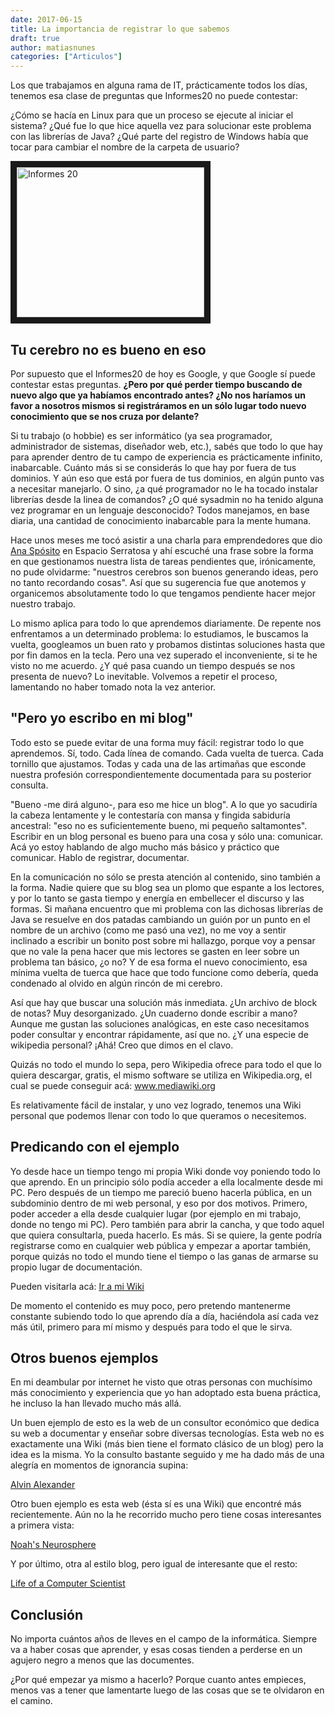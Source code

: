 ```yaml
---
date: 2017-06-15
title: La importancia de registrar lo que sabemos
draft: true
author: matiasnunes
categories: ["Articulos"]
---
```


Los que trabajamos en alguna rama de IT, prácticamente todos los días, tenemos esa clase de preguntas que Informes20 no puede contestar:

¿Cómo se hacía en Linux para que un proceso se ejecute al iniciar el sistema?
¿Qué fue lo que hice aquella vez para solucionar este problema con las librerías de Java?
¿Qué parte del registro de Windows había que tocar para cambiar el nombre de la carpeta de usuario?

<a href="http://www.youtube.com/watch?feature=player_embedded&v=98LJpyhrR3Q
" target="_blank"><img src="http://img.youtube.com/vi/98LJpyhrR3Q/0.jpg" 
alt="Informes 20" width="300" height="240" border="10" /></a>

## Tu cerebro no es bueno en eso

Por supuesto que el Informes20 de hoy es Google, y que Google sí puede contestar estas preguntas. **¿Pero por qué perder tiempo buscando de nuevo algo que ya habíamos encontrado antes? ¿No nos haríamos un favor a nosotros mismos si registráramos en un sólo lugar todo nuevo conocimiento que se nos cruza por delante?**

Si tu trabajo (o hobbie) es ser informático (ya sea programador, administrador de sistemas, diseñador web, etc.), sabés que todo lo que hay para aprender dentro de tu campo de experiencia es prácticamente infinito, inabarcable. Cuánto más si se considerás lo que hay por fuera de tus dominios. Y aún eso que está por fuera de tus dominios, en algún punto vas a necesitar manejarlo. O sino, ¿a qué programador no le ha tocado instalar librerías desde la linea de comandos? ¿O qué sysadmin no ha tenido alguna vez programar en un lenguaje desconocido? Todos manejamos, en base diaria, una cantidad de conocimiento inabarcable para la mente humana.

Hace unos meses me tocó asistir a una charla para emprendedores que dio [Ana Spósito](https://twitter.com/analaurasposito "Ana Spósito Twitter") en Espacio Serratosa y ahí escuché una frase sobre la forma en que gestionamos nuestra lista de tareas pendientes que, irónicamente, no pude olvidarme: "nuestros cerebros son buenos generando ideas, pero no tanto recordando cosas". Así que su sugerencia fue que anotemos y organicemos absolutamente todo lo que tengamos pendiente hacer mejor nuestro trabajo.

Lo mismo aplica para todo lo que aprendemos diariamente. De repente nos enfrentamos a un determinado problema: lo estudiamos, le buscamos la vuelta, googleamos un buen rato y probamos distintas soluciones hasta que por fin damos en la tecla. Pero una vez superado el inconveniente, si te he visto no me acuerdo. ¿Y qué pasa cuando un tiempo después se nos presenta de nuevo? Lo inevitable. Volvemos a repetir el proceso, lamentando no haber tomado nota la vez anterior.

## "Pero yo escribo en mi blog"

Todo esto se puede evitar de una forma muy fácil: registrar todo lo que aprendemos. Sí, todo. Cada línea de comando. Cada vuelta de tuerca. Cada tornillo que ajustamos. Todas y cada una de las artimañas que esconde nuestra profesión correspondientemente documentada para su posterior consulta.

"Bueno -me dirá alguno-, para eso me hice un blog". A lo que yo sacudiría la cabeza lentamente y le contestaría con mansa y fingida sabiduría ancestral: "eso no es suficientemente bueno, mi pequeño saltamontes". Escribir en un blog personal es bueno para una cosa y sólo una: comunicar. Acá yo estoy hablando de algo mucho más básico y práctico que comunicar. Hablo de registrar, documentar.

En la comunicación no sólo se presta atención al contenido, sino también a la forma. Nadie quiere que su blog sea un plomo que espante a los lectores, y por lo tanto se gasta tiempo y energía en embellecer el discurso y las formas. Si mañana encuentro que mi problema con las dichosas librerías de Java se resuelve en dos patadas cambiando un guión por un punto en el nombre de un archivo (como me pasó una vez), no me voy a sentir inclinado a escribir un bonito post sobre mi hallazgo, porque voy a pensar que no vale la pena hacer que mis lectores se gasten en leer sobre un problema tan básico, ¿o no? Y de esa forma el nuevo conocimiento, esa mínima vuelta de tuerca que hace que todo funcione como debería, queda condenado al olvido en algún rincón de mi cerebro.

Así que hay que buscar una solución más inmediata. ¿Un archivo de block de notas? Muy desorganizado. ¿Un cuaderno donde escribir a mano? Aunque me gustan las soluciones analógicas, en este caso necesitamos poder consultar y encontrar rápidamente, así que no. ¿Y una especie de wikipedia personal? ¡Ahá! Creo que dimos en el clavo.

Quizás no todo el mundo lo sepa, pero Wikipedia ofrece para todo el que lo quiera descargar, gratis, el mismo software se utiliza en Wikipedia.org, el cual se puede conseguir acá: www.mediawiki.org

Es relativamente fácil de instalar, y uno vez logrado, tenemos una Wiki personal que podemos llenar con todo lo que queramos o necesitemos. 

## Predicando con el ejemplo

Yo desde hace un tiempo tengo mi propia Wiki donde voy poniendo todo lo que aprendo. En un principio sólo podía acceder a ella localmente desde mi PC. Pero después de un tiempo me pareció bueno hacerla pública, en un subdominio dentro de mi web personal, y eso por dos motivos. Primero, poder acceder a ella desde cualquier lugar (por ejemplo en mi trabajo, donde no tengo mi PC). Pero también para abrir la cancha, y que todo aquel que quiera consultarla, pueda hacerlo. Es más. Si se quiere, la gente podría registrarse como en cualquier web pública y empezar a aportar también, porque quizás no todo el mundo tiene el tiempo o las ganas de armarse su propio lugar de documentación.

Pueden visitarla acá: [Ir a mi Wiki](http://wiki.matiascreaweb.uy "Matias Wiki") 

De momento el contenido es muy poco, pero pretendo mantenerme constante subiendo todo lo que aprendo día a día, haciéndola así cada vez más útil, primero para mí mismo y después para todo el que le sirva.

## Otros buenos ejemplos

En mi deambular por internet he visto que otras personas con muchísimo más conocimiento y experiencia que yo han adoptado esta buena práctica, he incluso la han llevado mucho más allá.

Un buen ejemplo de esto es la web de un consultor económico que dedica su web a documentar y enseñar sobre diversas tecnologías. Esta web no es exactamente una Wiki (más bien tiene el formato clásico de un blog) pero la idea es la misma. Yo la consulto bastante seguido y me ha dado más de una alegría en momentos de ignorancia supina:

[Alvin Alexander](http://alvinalexander.com/ "Alvin Alexander")

Otro buen ejemplo es esta web (ésta sí es una Wiki) que encontré más recientemente. Aún no la he recorrido mucho pero tiene cosas interesantes a primera vista:

[Noah's Neurosphere](http://www.noah.org/wiki/Category:Engineering "Noah's Neurosphere")

Y por último, otra al estilo blog, pero igual de interesante que el resto:

[Life of a Computer Scientist](http://lifecs.likai.org/ "Life of a Computer Scientist")

## Conclusión

No importa cuántos años de lleves en el campo de la informática. Siempre va a haber cosas que aprender, y esas cosas tienden a perderse en un agujero negro a menos que las documentes.

¿Por qué empezar ya mismo a hacerlo? Porque cuanto antes empieces, menos vas a tener que lamentarte luego de las cosas que se te olvidaron en el camino.
